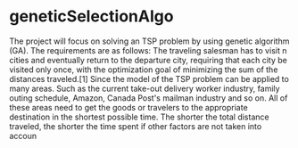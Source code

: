 # geneticSelectionAlgo
The project will focus on solving an TSP problem by using genetic algorithm (GA). The 
requirements are as follows:
The traveling salesman has to visit n cities and eventually return to the departure 
city, requiring that each city be visited only once, with the optimization goal of minimizing 
the sum of the distances traveled.[1]
Since the model of the TSP problem can be applied to many areas. Such as the current 
take-out delivery worker industry, family outing schedule, Amazon, Canada Post's mailman 
industry and so on. All of these areas need to get the goods or travelers to the appropriate 
destination in the shortest possible time. The shorter the total distance traveled, the shorter the 
time spent if other factors are not taken into accoun

